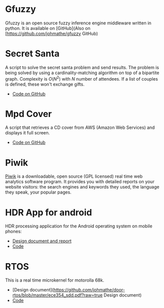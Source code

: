 # Gfuzzy

Gfuzzy is an open source fuzzy inference engine middleware written in python. It is available on [GitHub](Also on [https://github.com/johmathe/gfuzzy GitHub)

# Secret Santa
A script to solve the secret santa problem and send results. The problem is being solved by using a cardinality-matching algorithm on top of a bipartite graph. Complexity is $O(N^2)$ with $N$ number of attendees. If a list of couples is defined, these won't exchange gifts.

- [Code on GitHub](https://github.com/johmathe/SecretSanta)


# Mpd Cover
A script that retrieves a CD cover from AWS (Amazon Web Services) and displays it full screen.

- [Code on GitHub](https://github.com/johmathe/Mpd-Cover)

# Piwik
[Piwik](http://piwik.org) is a downloadable, open source (GPL licensed) real time web analytics software program. It provides you with detailed reports on your website visitors: the search engines and keywords they used, the language they speak, your popular pages.

# HDR App for android

HDR processing application for the Android operating system on mobile phones:

- [Design document and report](https://github.com/johmathe/androidhdr/blob/master/docs/report.pdf?raw=true)
- [Code](https://github.com/johmathe/androidhdr)

# RTOS

This is a real time microkernel for motorolla 68k.

- [Design document](https://github.com/johmathe/door-rtos/blob/master/ece354_sdd.pdf?raw=true Design document)
- [Code](https://github.com/johmathe/door-rtos)
